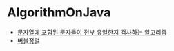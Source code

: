 # AlgorithmOnJava

- [문자열에 포함된 문자들이 전부 유일한지 검사하는 알고리즘](src/main/java/com/zuperztar/algorithm/uniquecharacter/UniqueCharacter.java)
- [버블정렬](src/main/java/com/zuperztar/algorithm/sort/BubbleSortAlgorithm.java)